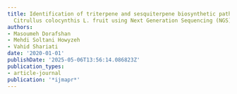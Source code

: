 ```yaml
---
title: Identification of triterpene and sesquiterpene biosynthetic pathway genes in
  Citrullus colocynthis L. fruit using Next Generation Sequencing (NGS) technology
authors:
- Masoumeh Dorafshan
- Mehdi Soltani Howyzeh
- Vahid Shariati
date: '2020-01-01'
publishDate: '2025-05-06T13:56:14.086823Z'
publication_types:
- article-journal
publication: '*ijmapr*'
---
```

